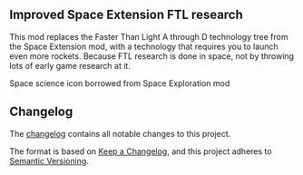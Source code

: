 Improved Space Extension FTL research
-------------------------------------

This mod replaces the Faster Than Light A through D technology tree from the Space Extension mod, 
with a technology that requires you to launch even more rockets. Because FTL research is done in space,
not by throwing lots of early game research at it.  

Space science icon borrowed from Space Exploration mod

Changelog
---------
The [changelog](changelog.txt) contains all notable changes to this project.

The format is based on [Keep a Changelog](https://keepachangelog.com/en/1.0.0/),
and this project adheres to [Semantic Versioning](https://semver.org/spec/v2.0.0.html).
